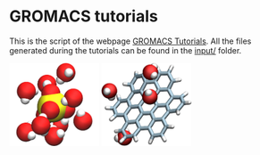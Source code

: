 # GROMACS tutorials

This is the script of the webpage [GROMACS Tutorials](https://gromacstutorials.github.io/). 
All the files generated during the tutorials can be found in the [input/](inputs) folder. 

<p float="left">
  <a href="https://gromacstutorials.github.io/tutorials/01-Na2SO4solution.html">
  <img src="docs/figures/01-Na2SO4solution/avatar.jpg" width="32%" /></a>

  <a href="https://gromacstutorials.github.io/tutorials/02-HBCSolvationEnergy.html">
  <img src="docs/figures/02-HBCSolvationEnergy/avatar.jpg" width="32%" /></a>
</p>